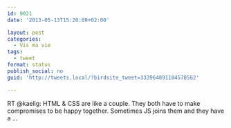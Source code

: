 ```yaml
---
id: 9021
date: '2013-05-13T15:20:09+02:00'

layout: post
categories:
  - Vis ma vie
tags:
  - tweet
format: status
publish_social: no
guid: 'http://tweets.local/?birdsite_tweet=333964891184578562'

---
```


RT @kaelig: HTML &amp; CSS are like a couple. They both have to make compromises to be happy together. Sometimes JS joins them and they have a …